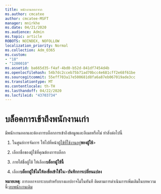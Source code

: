```yaml
---
title: พนักงานออกจาก
ms.author: cmcatee
author: cmcatee-MSFT
manager: mnirkhe
ms.date: 04/21/2020
ms.audience: Admin
ms.topic: article
ROBOTS: NOINDEX, NOFOLLOW
localization_priority: Normal
ms.collection: Adm_O365
ms.custom:
- "18"
- "1200010"
ms.assetid: ba665d35-f4af-4bd0-b52d-841df7454d4b
ms.openlocfilehash: 54b7dc2cceb75b71ad70bcc4e681cff2e68f61be
ms.sourcegitcommit: 55eff703a17e500681d8fa6a87eb067019ade3cc
ms.translationtype: MT
ms.contentlocale: th-TH
ms.lasthandoff: 04/22/2020
ms.locfileid: "43703734"
---
```

# <a name="block-access-to-a-former-employee"></a>บล็อคการเข้าถึงพนักงานเก่า

มีพนักงานออกและต้องการบล็อกการเข้าถึงข้อมูลและอีเมลหรือไม่ ทําสิ่งต่อไปนี้
  
1. ในศูนย์การจัดการ ให้ไปที่หน้า[ผู้ใช้ที่ใช้งานอยู่](https://go.microsoft.com/fwlink/p/?linkid=834822)**ของผู้ใช้**\>

2. เลือกชื่อของผู้ใช้ที่คุณต้องการบล็อก

3. ภายใต้ชื่อผู้ใช้ ให้เลือก**บล็อกผู้ใช้นี้**

4. เลือก**บล็อกผู้ใช้ไม่ให้ลงชื่อเข้าใช้ใน**\>**บันทึกการเปลี่ยนแปลง**

**หมายเหตุ**: การออกจากระบบสําหรับบางแอปอาจไม่ในทันที ติดตามการดําเนินการเพิ่มเติมในบทความนี้:[ลบพนักงานเดิม](https://docs.microsoft.com/office365/admin/add-users/remove-former-employee)